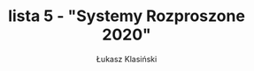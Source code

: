 ---
title:  lista 5 - "Systemy Rozproszone 2020"
author: Łukasz Klasiński
papersize: a4paper
lang: pl
documentclass: article
geometry: vmargin=1.5cm
---